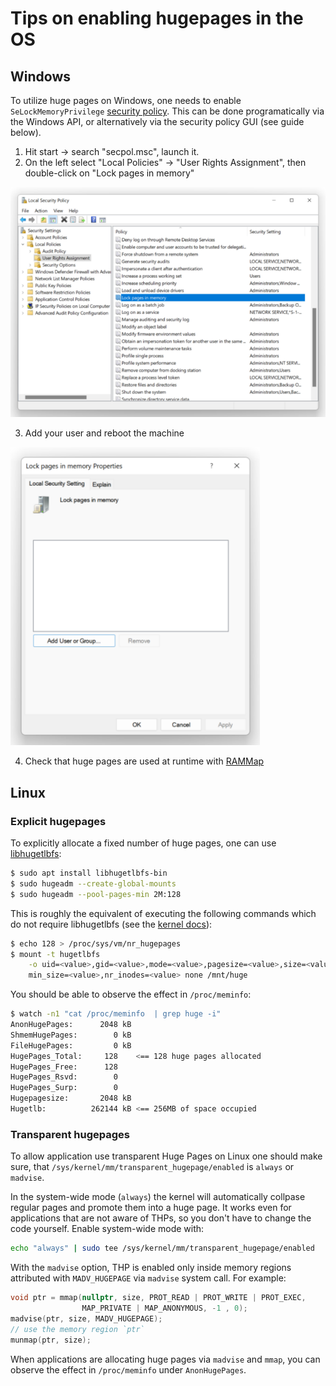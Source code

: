 # Tips on enabling hugepages in the OS

## Windows

 To utilize huge pages on Windows, one needs to enable `SeLockMemoryPrivilege` [security policy](https://docs.microsoft.com/en-us/windows/security/threat-protection/security-policy-settings/lock-pages-in-memory).
 This can be done programatically via the Windows API, or alternatively via the security policy GUI (see guide below).

1. Hit start -> search "secpol.msc", launch it.
2. On the left select "Local Policies" -> "User Rights Assignment", then double-click on "Lock pages in memory"

![Lock pages in memory](img/i1.png)

3. Add your user and reboot the machine

![Add user](img/i2.png)

4. Check that huge pages are used at runtime with [RAMMap](https://docs.microsoft.com/en-us/sysinternals/downloads/rammap)

## Linux

### Explicit hugepages

 To explicitly allocate a fixed number of huge pages, one can use [libhugetlbfs](https://github.com/libhugetlbfs/libhugetlbfs):

 ```bash
$ sudo apt install libhugetlbfs-bin
$ sudo hugeadm --create-global-mounts
$ sudo hugeadm --pool-pages-min 2M:128
```

This is roughly the equivalent of executing the following commands which do not require libhugetlbfs (see the [kernel docs](https://www.kernel.org/doc/Documentation/vm/hugetlbpage.txt)):

```bash
$ echo 128 > /proc/sys/vm/nr_hugepages
$ mount -t hugetlbfs                                                      \
    -o uid=<value>,gid=<value>,mode=<value>,pagesize=<value>,size=<value>,\
    min_size=<value>,nr_inodes=<value> none /mnt/huge
```

You should be able to observe the effect in `/proc/meminfo`:

```bash
$ watch -n1 "cat /proc/meminfo  | grep huge -i"
AnonHugePages:      2048 kB
ShmemHugePages:        0 kB
FileHugePages:         0 kB
HugePages_Total:     128    <== 128 huge pages allocated
HugePages_Free:      128
HugePages_Rsvd:        0
HugePages_Surp:        0
Hugepagesize:       2048 kB
Hugetlb:          262144 kB <== 256MB of space occupied
```

### Transparent hugepages

To allow application use transparent Huge Pages on Linux one should make sure, that `/sys/kernel/mm/transparent_hugepage/enabled` is `always` or `madvise`. 

In the system-wide mode (`always`) the kernel will automatically collpase regular pages and promote them into a huge page. It works even for applications that are not aware of THPs, so you don't have to change the code yourself. Enable system-wide mode with:
```bash
echo "always" | sudo tee /sys/kernel/mm/transparent_hugepage/enabled
```

With the `madvise` option, THP is enabled only inside memory regions attributed with `MADV_HUGEPAGE` via `madvise` system call. For example:

```cpp
void ptr = mmap(nullptr, size, PROT_READ | PROT_WRITE | PROT_EXEC,
                MAP_PRIVATE | MAP_ANONYMOUS, -1 , 0);
madvise(ptr, size, MADV_HUGEPAGE);
// use the memory region `ptr`
munmap(ptr, size);
```

When applications are allocating huge pages via `madvise` and `mmap`, you can observe the effect in `/proc/meminfo` under `AnonHugePages`.
